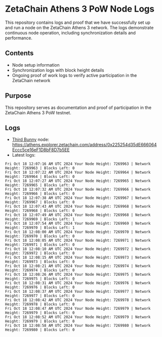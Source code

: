# ZetaChain Athens 3 PoW Node Logs
This repository contains logs and proof that we have successfully set up and run a node on the ZetaChain Athens 3 network. The logs demonstrate continuous node operation, including synchronization details and performance.

## Contents
- Node setup information
- Synchronization logs with block height details
- Ongoing proof of work logs to verify active participation in the ZetaChain network

## Purpose
This repository serves as documentation and proof of participation in the ZetaChain Athens 3 PoW testnet.

## Logs

- [Third Bunny](https://thirdbunny.xyz/) node: https://athens.explorer.zetachain.com/address/0x225254d35dE666064Eccc5ce16eF1D8bF8D7b5EE
- Latest logs:
```
Fri Oct 18 12:07:16 AM UTC 2024 Your Node Height: 7269963 | Network Height: 7269963 | Blocks Left: 0
Fri Oct 18 12:07:22 AM UTC 2024 Your Node Height: 7269964 | Network Height: 7269964 | Blocks Left: 0
Fri Oct 18 12:07:27 AM UTC 2024 Your Node Height: 7269965 | Network Height: 7269965 | Blocks Left: 0
Fri Oct 18 12:07:32 AM UTC 2024 Your Node Height: 7269966 | Network Height: 7269966 | Blocks Left: 0
Fri Oct 18 12:07:38 AM UTC 2024 Your Node Height: 7269967 | Network Height: 7269967 | Blocks Left: 0
Fri Oct 18 12:07:43 AM UTC 2024 Your Node Height: 7269968 | Network Height: 7269968 | Blocks Left: 0
Fri Oct 18 12:07:49 AM UTC 2024 Your Node Height: 7269968 | Network Height: 7269969 | Blocks Left: 1
Fri Oct 18 12:07:54 AM UTC 2024 Your Node Height: 7269969 | Network Height: 7269970 | Blocks Left: 1
Fri Oct 18 12:08:00 AM UTC 2024 Your Node Height: 7269970 | Network Height: 7269970 | Blocks Left: 0
Fri Oct 18 12:08:05 AM UTC 2024 Your Node Height: 7269971 | Network Height: 7269971 | Blocks Left: 0
Fri Oct 18 12:08:10 AM UTC 2024 Your Node Height: 7269972 | Network Height: 7269972 | Blocks Left: 0
Fri Oct 18 12:08:15 AM UTC 2024 Your Node Height: 7269973 | Network Height: 7269973 | Blocks Left: 0
Fri Oct 18 12:08:21 AM UTC 2024 Your Node Height: 7269974 | Network Height: 7269974 | Blocks Left: 0
Fri Oct 18 12:08:26 AM UTC 2024 Your Node Height: 7269975 | Network Height: 7269975 | Blocks Left: 0
Fri Oct 18 12:08:31 AM UTC 2024 Your Node Height: 7269976 | Network Height: 7269976 | Blocks Left: 0
Fri Oct 18 12:08:37 AM UTC 2024 Your Node Height: 7269977 | Network Height: 7269977 | Blocks Left: 0
Fri Oct 18 12:08:42 AM UTC 2024 Your Node Height: 7269978 | Network Height: 7269978 | Blocks Left: 0
Fri Oct 18 12:08:47 AM UTC 2024 Your Node Height: 7269979 | Network Height: 7269979 | Blocks Left: 0
Fri Oct 18 12:08:52 AM UTC 2024 Your Node Height: 7269979 | Network Height: 7269979 | Blocks Left: 0
Fri Oct 18 12:08:58 AM UTC 2024 Your Node Height: 7269980 | Network Height: 7269980 | Blocks Left: 0
```
